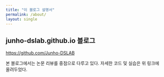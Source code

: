 ```yaml
---
title: "이 블로그 설명서"
permalink: /about/
layout: single
---
```


## junho-dslab.github.io 블로그

<https://github.com/Junho-DSLAB>

본 블로그에서는 논문 리뷰를 중점으로 다루고 있다.
자세한 코드 및 실습은 위 링크에 올려두었다.
